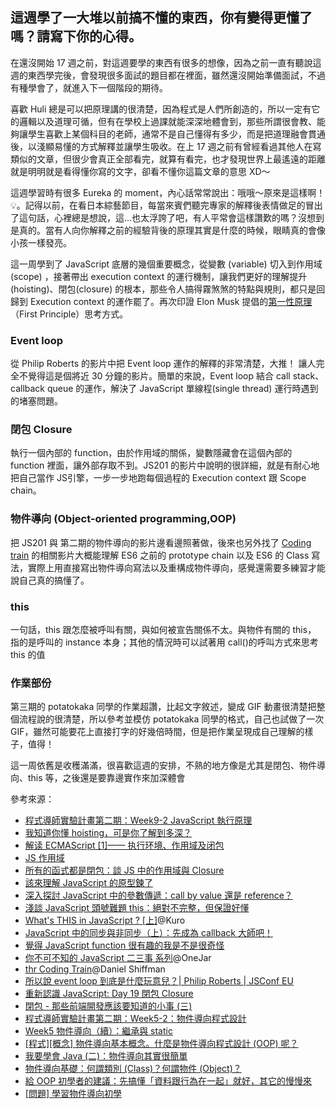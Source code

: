 ## 這週學了一大堆以前搞不懂的東西，你有變得更懂了嗎？請寫下你的心得。

在還沒開始 17 週之前，對這週要學的東西有很多的想像，因為之前一直有聽說這週的東西學完後，會發現很多面試的題目都在裡面，雖然還沒開始準備面試，不過有種學會了，就進入下一個階段的期待。

喜歡 Huli 總是可以把原理講的很清楚，因為程式是人們所創造的，所以一定有它的邏輯以及道理可循，但有在學校上過課就能深深地體會到，那些所謂很會教、能夠讓學生喜歡上某個科目的老師，通常不是自己懂得有多少，而是把道理融會貫通後，以淺顯易懂的方式解釋並讓學生吸收。在上 17 週之前有曾經看過其他人在寫類似的文章，但很少會真正全部看完，就算有看完，也才發現世界上最遙遠的距離就是明明就是看得懂你寫的文字，卻看不懂你這篇文章的意思 XD～

這週學習時有很多 Eureka 的 moment，內心話常常說出：哦哦～原來是這樣啊！💡。記得以前，在看日本綜藝節目，每當來賓們聽完專家的解釋後表情做足的冒出了這句話，心裡總是想說，這...也太浮誇了吧，有人平常會這樣讚歎的嗎？沒想到是真的。當有人向你解釋之前的經驗背後的原理其實是什麼的時候，眼睛真的會像小孩一樣發亮。

這一周學到了 JavaScript 底層的幾個重要概念，從變數 (variable) 切入到作用域 (scope) ，接著帶出 execution context 的運行機制，讓我們更好的理解提升(hoisting)、閉包(closure) 的根本，那些令人搞得霧煞煞的特點與規則，都只是回歸到 Execution context 的運作罷了。再次印證 Elon Musk 提倡的[第一性原理](https://www.xiaxiaoqiang.net/first-principles/.html)（First Principle）思考方式。


### Event loop
從 Philip Roberts 的影片中把 Event loop 運作的解釋的非常清楚，大推！ 讓人完全不覺得這是個將近 30 分鐘的影片。簡單的來說，Event loop 結合 call stack、callback queue 的運作，解決了 JavaScript 單線程(single thread) 運行時遇到的堵塞問題。

### 閉包 Closure 
執行一個內部的 function，由於作用域的關係，變數隱藏會在這個內部的 function 裡面，讓外部存取不到。JS201 的影片中說明的很詳細，就是有耐心地把自己當作 JS引擎，一步一步地跑每個過程的 Execution context 跟 Scope chain。

### 物件導向 (Object-oriented programming,OOP)
把 JS201 與 第二期的物件導向的影片邊看邊照著做，後來也另外找了 [Coding train](https://www.youtube.com/watch?v=YcbcfkLzgvs) 的相關影片大概能理解 ES6 之前的 prototype chain 以及 ES6 的 Class 寫法，實際上用直接寫出物件導向寫法以及重構成物件導向，感覺還需要多練習才能說自己真的搞懂了。

### this
一句話，this 跟怎麼被呼叫有關，與如何被宣告關係不太。與物件有關的 this， 指的是呼叫的 instance 本身；其他的情況時可以試著用 call()的呼叫方式來思考 this 的值

### 作業部份
第三期的 potatokaka 同學的作業超讚，比起文字敘述，變成 GIF 動畫很清楚把整個流程說的很清楚，所以參考並模仿 potatokaka 同學的格式，自己也試做了一次 GIF，雖然可能要花上直接打字的好幾倍時間，但是把作業呈現成自己理解的樣子，值得！


這一周依舊是收穫滿滿，很喜歡這週的安排，不熟的地方像是尤其是閉包、物件導向、this 等，之後還是要靠邊實作來加深體會



參考來源：
* [程式導師實驗計畫第二期：Week9-2 JavaScript 執行原理](https://www.youtube.com/watch?v=3s69FPDZGRk)
* [我知道你懂 hoisting，可是你了解到多深？](https://github.com/aszx87410/blog/issues/34)
* [解读 ECMAScript [1]—— 执行环境、作用域及闭包](https://www.cnblogs.com/leoo2sk/archive/2010/12/19/ecmascript-scope.html)
* [JS 作用域](https://github.com/nightn/front-end-plan/blob/master/js/js-scope.md)
* [所有的函式都是閉包：談 JS 中的作用域與 Closure](https://github.com/aszx87410/blog/issues/35)
* [該來理解 JavaScript 的原型鍊了](https://github.com/aszx87410/blog/issues/18)
* [深入探討 JavaScript 中的參數傳遞：call by value 還是 reference？](https://github.com/aszx87410/blog/issues/30)
* [淺談 JavaScript 頭號難題 this：絕對不完整，但保證好懂 ](https://github.com/aszx87410/blog/issues/39)
* [What's THIS in JavaScript ? [上]](https://kuro.tw/posts/2017/10/12/What-is-THIS-in-JavaScript-%E4%B8%8A/)@Kuro
* [JavaScript 中的同步與非同步（上）：先成為 callback 大師吧！](https://blog.huli.tw/2019/10/04/javascript-async-sync-and-callback/)
* [覺得 JavaScript function 很有趣的我是不是很奇怪](https://blog.huli.tw/2020/04/18/javascript-function-is-awesome/)
* [你不可不知的 JavaScript 二三事 系列](https://ithelp.ithome.com.tw/users/20112483/ironman/2016?page=2)@OneJar
* [thr Coding Train](https://thecodingtrain.com/)@Daniel Shiffman
* [所以說 event loop 到底是什麼玩意兒？| Philip Roberts | JSConf EU](https://www.youtube.com/watch?v=8aGhZQkoFbQ)
* [重新認識 JavaScript: Day 19 閉包 Closure](https://ithelp.ithome.com.tw/articles/10193009)
* [閉包 - 那些前端開發應該要知道的小事 (三)](https://alexian.me/2019/10/15/closure)
* [程式導師實驗計畫第二期：Week5-2：物件導向程式設計](https://www.youtube.com/watch?v=nZhzLcV9eHI)
* [Week5 物件導向（續）：繼承與 static](https://www.youtube.com/watch?v=k5TGAw7faNg)
* [[程式][概念] 物件導向基本概念。什麼是物件導向程式設計 (OOP) 呢？](https://expect7.pixnet.net/blog/post/38682120)
* [我要學會 Java (二)：物件導向其實很簡單](https://noob.tw/java-oop/)
* [物件導向基礎：何謂類別 (Class)？何謂物件 (Object)？](https://blog.miniasp.com/post/2009/08/27/OOP-Basis-What-is-class-and-object)
* [給 OOP 初學者的建議：先搞懂「資料跟行為在一起」就好，其它的慢慢來](https://blog.turn.tw/?p=3093)
* [[問題] 學習物件導向初學](https://www.ptt.cc/bbs/OOAD/M.1256403807.A.8AE.html)